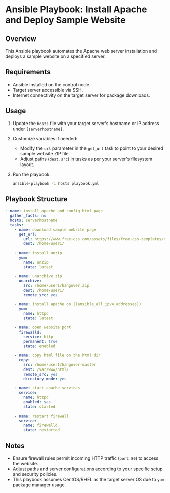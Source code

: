 # Ansible Playbook: Install Apache and Deploy Sample Website

## Overview
This Ansible playbook automates the Apache web server installation and deploys a sample website on a specified server.

## Requirements
- Ansible installed on the control node.
- Target server accessible via SSH.
- Internet connectivity on the target server for package downloads.

## Usage
1. Update the `hosts` file with your target server's hostname or IP address under `[serverhostname]`.

2. Customize variables if needed:
   - Modify the `url` parameter in the `get_url` task to point to your desired sample website ZIP file.
   - Adjust paths (`dest`, `src`) in tasks as per your server's filesystem layout.

3. Run the playbook:
   ```bash
   ansible-playbook -i hosts playbook.yml
   ```

## Playbook Structure
```yaml
- name: install apache and config html page
  gather_facts: no
  hosts: serverhostname
  tasks:
    - name: download sample website page
      get_url:
        url: https://www.free-css.com/assets/files/free-css-templates/download/page275/hangover.zip
        dest: /home/user1/

    - name: install unzip
      yum:
        name: unzip
        state: latest

    - name: unarchive zip
      unarchive:
        src: /home/user1/hangover.zip
        dest: /home/user1/
        remote_src: yes

    - name: install apache on ((ansible_all_ipv4_addresses))
      yum:
        name: httpd
        state: latest

    - name: open website port
      firewalld:
        service: http
        permanent: true
        state: enabled

    - name: copy html file on the html dir
      copy:
        src: /home/user1/hangover-master
        dest: /var/www/html/
        remote_src: yes
        directory_mode: yes

    - name: start apache services
      service:
        name: httpd
        enabled: yes
        state: started

    - name: restart firewall
      service:
        name: firewalld
        state: restarted
```

## Notes
- Ensure firewall rules permit incoming HTTP traffic (`port 80`) to access the website.
- Adjust paths and server configurations according to your specific setup and security policies.
- This playbook assumes CentOS/RHEL as the target server OS due to `yum` package manager usage.
